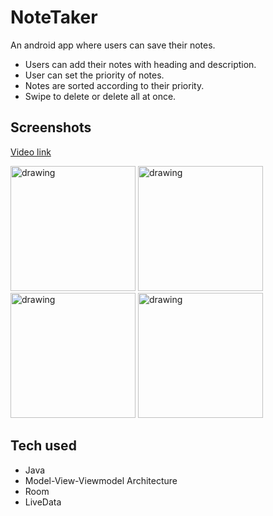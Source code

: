 # NoteTaker

An android app where users can save their notes.
- Users can add their notes with heading and description.
- User can set the priority of notes. 
- Notes are sorted according to their priority.
- Swipe to delete or delete all at once.

## Screenshots
[Video link](https://drive.google.com/file/d/1mE5eC2026zpb6TOyeZq6LUoq7fg3lmyY/view?usp=sharing)

<img src="https://user-images.githubusercontent.com/44144836/86157156-9b7b7e80-bb24-11ea-9476-b46687b83be6.jpg" alt="drawing" width="200"/> <img src="https://user-images.githubusercontent.com/44144836/86157161-9d454200-bb24-11ea-876a-9561585dec8b.jpg" alt="drawing" width="200"/>
<img src="https://user-images.githubusercontent.com/44144836/86157163-9dddd880-bb24-11ea-9888-a575dc132d84.jpg" alt="drawing" width="200"/>
<img src="https://user-images.githubusercontent.com/44144836/86157164-9dddd880-bb24-11ea-810b-0cf370c9a574.jpg" alt="drawing" width="200"/>

## Tech used
- Java
- Model-View-Viewmodel Architecture
- Room
- LiveData

